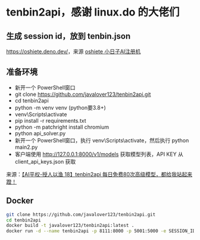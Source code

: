 # tenbin2api，感谢 linux.do 的大佬们

## 生成 session id，放到 tenbin.json

<https://oshiete.deno.dev/>，来源 [oshiete 小日子AI注册机](https://linux.do/t/topic/719206)

## 准备环境

-   新开一个 PowerShell窗口
-   git clone <https://github.com/javalover123/tenbin2api.git>
-   cd tenbin2api
-   python -m venv venv (python要3.8+)
-   venv\Scripts\activate
-   pip install -r requirements.txt
-   python -m patchright install chromium
-   python api_solver.py
-   新开一个 PowerShell窗口，执行 venv\Scripts\activate，然后执行 python main2.py
-   客户端使用 <http://127.0.0.1:8000/v1/models> 获取模型列表，API KEY 从 client_api_keys.json 获取

来源：[【AI平权-授人以渔 18】tenbin2api 每日免费80次高级模型，都给我站起来蹬！](https://linux.do/t/topic/718649)

## Docker

``` bash
git clone https://github.com/javalover123/tenbin2api.git
cd tenbin2api
docker build -t javalover123/tenbin2api:latest .
docker run -d --name tenbin2api -p 8111:8000 -p 5001:5000 -e SESSION_ID=XXXX javalover123/tenbin2api:latest
```
